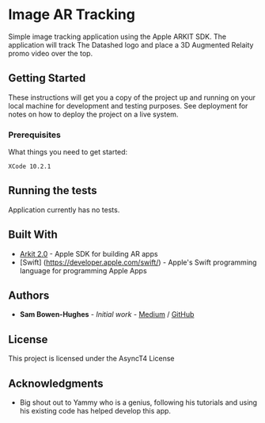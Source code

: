 # Image AR Tracking

Simple image tracking application using the Apple ARKIT SDK. The application will track The Datashed logo and place a 3D Augmented Relaity promo video over the top. 

## Getting Started

These instructions will get you a copy of the project up and running on your local machine for development and testing purposes. See deployment for notes on how to deploy the project on a live system.

### Prerequisites

What things you need to get started:

```
XCode 10.2.1
```

## Running the tests

Application currently has no tests.

## Built With

* [Arkit 2.0](https://developer.apple.com/arkit/) - Apple SDK for building AR apps
* [Swift] (https://developer.apple.com/swift/) - Apple's Swift programming language for programming Apple Apps


## Authors

* **Sam Bowen-Hughes** - *Initial work* - [Medium](https://medium.com/@sambowenhughes) / [GitHub](https://github.com/sambowenhughes)


## License

This project is licensed under the AsyncT4 License

## Acknowledgments

* Big shout out to Yammy who is a genius, following his tutorials and using his existing code has helped develop this app.
